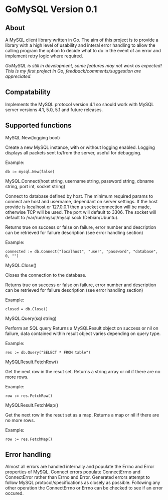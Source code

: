 GoMySQL Version 0.1
===================

About
-----

A MySQL client library written in Go. The aim of this project is to provide a library with a high level of usability and interal error handling to allow the calling program the option to decide what to do in the event of an error and implement retry logic where required.

*GoMySQL is still in development, some features may not work as expected! This is my first project in Go, feedback/comments/suggestion are appreciated.*


Compatability
-------------

Implements the MySQL protocol version 4.1 so should work with MySQL server versions 4.1, 5.0, 5.1 and future releases.


Supported functions
-------------------

MySQL.New(logging bool)

Create a new MySQL instance, with or without logging enabled.
Logging displays all packets sent to/from the server, useful for debugging.

Example:

`db := mysql.New(false)`

MySQL.Connect(host string, username string, password string, dbname string, port int, socket string)

Connect to database defined by host.
The minimum required params to connect are host and username, dependant on server settings.
If the host provide is localhost or 127.0.0.1 then a socket connection will be made, otherwise TCP will be used.
The port will default to 3306.
The socket will default to /var/run/mysql/mysql.sock (Debian/Ubuntu).

Returns true on success or false on failure, error number and description can be retrieved for failure description (see error handling section)

Example:

`connected := db.Connect("localhost", "user", "password", "database", 0, "")`

MySQL.Close()

Closes the connection to the database.

Returns true on success or false on failure, error number and description can be retrieved for failure description (see error handling section)

Example:

`closed = db.Close()`

MySQL.Query(sql string)

Perform an SQL query
Returns a MySQLResult object on success or nil on failure, data contained within result object varies depending on query type.

Example:

`res := db.Query("SELECT * FROM table")`

MySQLResult.FetchRow()

Get the next row in the resut set.
Returns a string array or nil if there are no more rows.

Example:

`row := res.FetchRow()`

MySQLResult.FetchMap()

Get the next row in the resut set as a map.
Returns a map or nil if there are no more rows.

Example:

`row := res.FetchMap()`


Error handling
--------------

Almost all errors are handled internally and populate the Errno and Error properties of MySQL.
Connect errors populate ConnectErrno and ConnectError rather than Errno and Error.
Generated errors attempt to follow MySQL protocol/specifications as closely as possible.
Following any other operation the ConnectErrno or Errno can be checked to see if an error occured.
